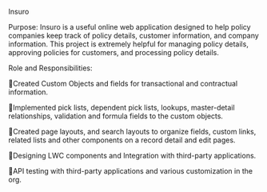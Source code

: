Insuro

Purpose:
Insuro is a useful online web application designed to help policy companies keep track of policy details, customer information, and company information. This project is extremely helpful for managing policy details, approving policies for customers, and processing policy details.

Role and Responsibilities:

🔹Created Custom Objects and fields for transactional and contractual information.

🔹Implemented pick lists, dependent pick lists, lookups, master-detail relationships, validation and formula fields to the custom objects.

🔹Created page layouts, and search layouts to organize fields, custom links, related lists and other components on a record detail and edit pages.

🔹Designing LWC components and Integration with third-party applications.

🔹API testing with third-party applications and various customization in the org.
